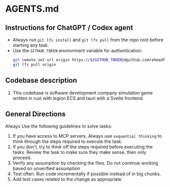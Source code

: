 # AGENTS.md

## Instructions for ChatGPT / Codex agent
- Always run `git lfs install` and `git lfs pull` from the repo root before starting any task.
- Use the `GITHUB_TOKEN` environment variable for authentication:
  ```bash
  git remote set-url origin https://${GITHUB_TOKEN}@github.com/ahmadfarhan1981/you-have-to-deliver.git
  git lfs pull origin
  ```
  
## Codebase description
1. This codebase is software development company simulation game written in rust with legion ECS and tauri with a Svelte frontend.

## General Directions
Always Use the following guidelines to solve tasks:
1. If you have access to MCP servers. Always use `sequential thinking` to think through the steps required to execute the task.
2. If you don't, try to think off the steps required before executing the tasks. Review the task to make sure they make sense, then only proceed.
3. Verify any assumption by checking the files. Do not continue working based on unverified assumption
4. Test often. Run code incrementally if possible instead of in big chunks.
5. Add test cases related to the change as appropriate.
